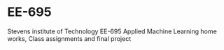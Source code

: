 # EE-695
Stevens institute of Technology EE-695 Applied Machine Learning home works, Class assignments and final project
